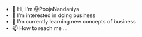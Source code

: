 - 👋 Hi, I’m @PoojaNandaniya
- 👀 I’m interested in doing business
- 🌱 I’m currently learning new concepts of business
- 📫 How to reach me ...

<!---
PoojaNandaniya/PoojaNandaniya is a ✨ special ✨ repository because its `README.md` (this file) appears on your GitHub profile.
You can click the Preview link to take a look at your changes.
--->
